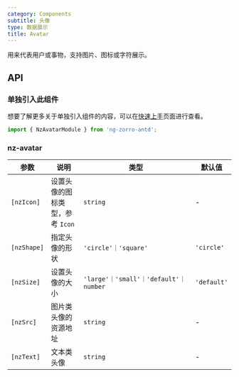 ```yaml
---
category: Components
subtitle: 头像
type: 数据展示
title: Avatar
---
```


用来代表用户或事物，支持图片、图标或字符展示。

## API

### 单独引入此组件

想要了解更多关于单独引入组件的内容，可以在[快速上手](/docs/getting-started/zh#单独引入某个组件)页面进行查看。

```ts
import { NzAvatarModule } from 'ng-zorro-antd';
```

### nz-avatar

| 参数 | 说明 | 类型 | 默认值 |
| --- | --- | --- | --- |
| `[nzIcon]` | 设置头像的图标类型，参考 `Icon` | `string` | - |
| `[nzShape]` | 指定头像的形状 | `'circle'｜'square'` | `'circle'` |
| `[nzSize]` | 设置头像的大小 | `'large'｜'small'｜'default'｜number` | `'default'` |
| `[nzSrc]` | 图片类头像的资源地址 | `string` | - |
| `[nzText]` | 文本类头像 | `string` | - |
